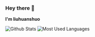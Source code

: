 ### Hey there :wave:

**I'm liuhuanshuo**

![Github Stats](https://github-readme-stats.vercel.app/api?username=liuhuanshuo&show_icons=true&theme=dark&count_private=true)
![Most Used Languages](https://github-readme-stats.vercel.app/api/top-langs/?username=liuhuanshuo&theme=dark&layout=compact)
